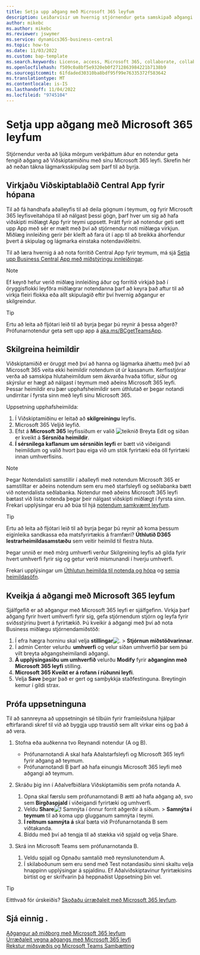 ```yaml
---
title: Setja upp aðgang með Microsoft 365 leyfum
description: Leiðarvísir um hvernig stjórnendur geta samskipað aðgangi að Viðskiptamiðinu með Microsoft 365 leyfum.
author: mikebc
ms.author: mikebc
ms.reviewer: jswymer
ms.service: dynamics365-business-central
ms.topic: how-to
ms.date: 11/03/2022
ms.custom: bap-template
ms.search.keywords: License, access, Microsoft 365, collaborate, collaboration, Teams, Microsoft Teams
ms.openlocfilehash: f509c0a8bf5e9320eb0f2712863984221b7138b9
ms.sourcegitcommit: 61fdaded30310ba8bdf95f99e76335372f583642
ms.translationtype: MT
ms.contentlocale: is-IS
ms.lasthandoff: 11/04/2022
ms.locfileid: "9745104"
---
```

# <a name="set-up-access-with-microsoft-365-licenses"></a>Setja upp aðgang með Microsoft 365 leyfum 

Stjórnendur verða að ljúka mörgum verkþáttum áður en notendur geta fengið aðgang að Viðskiptamiðinu með sínu Microsoft 365 leyfi. Skrefin hér að neðan tákna lágmarksskipulag sem þarf til að byrja.  

## <a name="deploy-the-business-central-app-for-teams"></a>Virkjaðu Viðskiptablaðið Central App fyrir hópana 

Til að fá handhafa aðalleyfis til að deila gögnum í teymum, og fyrir Microsoft 365 leyfisveitahópa til að nálgast þessi gögn, þarf hver um sig að hafa viðskipti miðlægt App fyrir teymi uppsett. Þrátt fyrir að notendur geti sett upp App með sér er mælt með því að stjórnendur noti miðlæga virkjun. Miðlæg innleiðing gerir þér kleift að fara út í app til að breikka áhorfendur þvert á skipulag og lágmarka einstaka notendaviðleitni. 

Til að læra hvernig á að nota forritið Central App fyrir teymum, má sjá [Setja upp Business Central App með miðstýringu innleiðingar](admin-teams-integration.md#installing-the-business-central-app-by-using-centralized-deployment).

> [!NOTE]
> Ef keyrð hefur verið miðlæg innleiðing áður og forritið virkjað það í öryggisflokki leyfðra miðlægrar notendanna þarf að keyra það aftur til að virkja fleiri flokka eða allt skipulagið eftir því hvernig aðgangur er skilgreindur.

> [!TIP]
> Ertu að leita að fljótari leið til að byrja þegar þú reynir á þessa aðgerð? Prófunarnotendur geta sett upp app á [aka.ms/BCgetTeamsApp](https://aka.ms/BCgetTeamsApp).

## <a name="configure-permissions"></a>Skilgreina heimildir

Viðskiptamiðið er öruggt með því að hanna og lágmarka áhættu með því að Microsoft 365 veita ekki heimildir notendum út úr kassanum. Kerfisstjórar verða að samskipa hlutaheimildum sem ákvarða hvaða töflur, síður og skýrslur er hægt að nálgast í teymum með aðeins Microsoft 365 leyfi. Þessar heimildir eru þær upphafsheimildir sem úthlutað er þegar notandi undirritar í fyrsta sinn með leyfi sínu Microsoft 365. 

Uppsetning upphafsheimilda:

1. Í Viðskiptamiðinu er leitað að **skilgreiningu** leyfis.
2. Microsoft 365 Veljið leyfið.
3. Efst á **Microsoft 365** leyfissíðum er valið ![teiknið Breyta Edit ](media/edit-pencil.png) og síðan er kveikt á **Sérsníða heimildir**. 
4. **Í sérsnilega kaflanum um sérsniðin leyfi** er bætt við viðeigandi heimildum og valið hvort þau eiga við um stök fyrirtæki eða öll fyrirtæki innan umhverfisins.

> [!NOTE]
> Þegar Notendalisti samstillir í aðalleyfi með notendum Microsoft 365 er samstilltar er aðeins notendum sem eru með starfsleyfi og seðlabanka bætt við notendalista seðlabanka. Notendur með aðeins Microsoft 365 leyfi bætast við lista notenda þegar þeir nálgast viðskipti miðlægt í fyrsta sinn. Frekari upplýsingar eru að búa til hjá [notendum samkvæmt leyfum](ui-how-users-permissions.md).

> [!TIP]
> Ertu að leita að fljótari leið til að byrja þegar þú reynir að koma þessum eiginleika sandkassa eða matsfyrirtækis á framfæri? **Úthlutið D365 lestrarheimildasamstæðu** sem veitir heimild til flestra hluta.  

Þegar unnið er með mörg umhverfi verður Skilgreining leyfis að gilda fyrir hvert umhverfi fyrir sig og getur verið mismunandi í hverju umhverfi. 

Frekari upplýsingar um [Úthlutun heimilda til notenda og hópa](ui-define-granular-permissions.md) og [semja heimildasöfn](/dynamics365/business-central/dev-itpro/developer/devenv-permissionset-composing).

## <a name="turn-on-access-with-microsoft-365-licenses"></a>Kveikja á aðgangi með Microsoft 365 leyfum

Sjálfgefið er að aðgangur með Microsoft 365 leyfi er sjálfgefinn. Virkja þarf aðgang fyrir hvert umhverfi fyrir sig, gefa stjórnendum stjórn og leyfa fyrir sviðsstýrinu þvert á fyrirtækið. Þú kveikir á aðgangi með því að nota Business miðlægu stjórnendamiðstöð: 

1. Í efra hægra horninu skal velja **stillingar**![.](media/ui-experience/settings_icon_small.png "Stillingatákn fyrir hlutverkamiðstöð") > **Stjórnun miðstöðvarinnar**.  
2. Í admin Center velurðu  **umhverfi** og velur síðan umhverfið þar sem þú vilt breyta aðgangsheimilandi aðgangi. 
3. **Á upplýsingasíðu um umhverfið** velurðu **Modify** fyrir **aðganginn með Microsoft 365 leyfi** stilling.
4. **Microsoft 365 Kveikt er á rofann í rúðunni leyfi**. 
5. Velja **Save** þegar það er gert og samþykkja staðfestinguna. Breytingin kemur í gildi strax.

## <a name="test-your-setup"></a>Prófa uppsetninguna

Til að sannreyna að uppsetningin sé tilbúin fyrir framleiðsluna hjálpar eftirfarandi skref til við að byggja upp traustið sem allt virkar eins og það á að vera. 

1. Stofna eða auðkenna tvo Reynandi notendur (A og B).

   - Prófunarnotandi A skal hafa Aðalstarfsleyfi og Microsoft 365 leyfi fyrir aðgang að teymum.
   - Prófunarnotandi B þarf að hafa einungis Microsoft 365 leyfi með aðgangi að teymum.

2. Skráðu þig inn í Aðalvefbiðlara Viðskiptamiðis sem prófa notanda A.

   1. Opna skal færslu sem prófunarnotandi B ætti að hafa aðgang að, svo sem **Birgðaspjald** í viðeigandi fyrirtæki og umhverfi.
   2. Veldu **Share**![ ! Samnýta í önnur forrit aðgerðir á síðum.](media/share-icon.png) > **Samnýta í teymum** til að koma upp glugganum samnýta í teymi.
   3. **Í reitnum samnýta á** skal bæta við Prófunarnotanda B sem viðtakanda. 
   4. Bíddu með því að tengja til að stækka við spjald og velja Share. 

3. Skrá inn Microsoft Teams sem prófunarnotanda B.

   1. Veldu spjall og Opnaðu samtalið með reynslunotendum A. 
   2. Í skilaboðunum sem eru send með Test notandasíðu sinni skaltu velja hnappinn upplýsingar á spjaldinu. Ef Aðalviðskiptavinur fyrirtækisins birtist og er skrifvarin þá heppnaðist Uppsetning þín vel. 

> [!TIP]
> Eitthvað fór úrskeiðis? [Skoðaðu úrræðaleit með Microsoft 365 leyfum](admin-access-with-m365-license-troubleshooting.md).

## <a name="see-also"></a>Sjá einnig .

[Aðgangur að miðborg með Microsoft 365 leyfum](admin-access-with-m365-license.md#minimum-requirements)  
[Úrræðaleit vegna aðgangs með Microsoft 365 leyfi](admin-access-with-m365-license-troubleshooting.md)  
[Rekstur miðsvæðis og Microsoft Teams Samþætting](across-teams-overview.md)  
